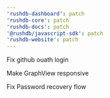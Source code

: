 ```yaml
---
'rushdb-dashboard': patch
'rushdb-core': patch
'rushdb-docs': patch
'@rushdb/javascript-sdk': patch
'rushdb-website': patch
---
```


Fix github ouath login

Make GraphView responsive

Fix Password recovery flow

